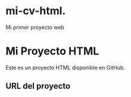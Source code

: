 # mi-cv-html.
Mi primer proyecto web
# Mi Proyecto HTML

Este es un proyecto HTML disponible en GitHub.

## URL del proyecto
